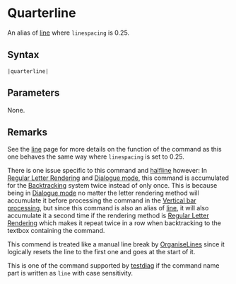 # Quarterline

An alias of [line](Line.md) where `linespacing` is 0.25.

## Syntax

````
|quarterline|
````

## Parameters

None.

## Remarks

See the [line](Line.md) page for more details on the function of the command as this one behaves the same way where `linespacing` is set to 0.25.

There is one issue specific to this command and [halfline](Halfline.md) however: In [Regular Letter Rendering](../Letter%20Rendering%20Methods/Regular%20Letter%20Rendering.md) and [Dialogue mode](../Dialogue%20mode.md), this command is accumulated for the [Backtracking](../Related%20Systems/Backtracking.md) system twice instead of only once. This is because being in [Dialogue mode](../Dialogue%20mode.md) no matter the letter rendering method will accumulate it before processing the command in the [Vertical bar processing](../Life%20Cycle.md#vertical-bar-processing), but since this command is also an alias of [line](Line.md), it will also accumulate it a second time if the rendering method is [Regular Letter Rendering](../Letter%20Rendering%20Methods/Regular%20Letter%20Rendering.md) which makes it repeat twice in a row when backtracking to the textbox containing the command.

This commend is treated like a manual line break by [OrganiseLines](../Related%20Systems/Automatic%20Line%20Breaks/OrganiseLines.md) since it logically resets the line to the first one and goes at the start of it.

This is one of the command supported by [testdiag](Testdiag.md) if the command name part is written as `line` with case sensitivity.
